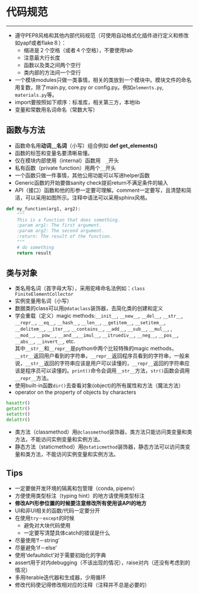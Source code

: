 # 代码规范
----------
* 遵守PEP8风格和其他内部代码规范（可使用自动格式化插件进行定义和修改如yapf或者flake８）：
    - 缩进是２个空格（或者４个空格），不要使用tab
    - 注意最大行长度
    - 函数以及类之间两个空行
    - 类内部的方法间一个空行
* 一个模块modules只做一类事情，相关的类放到一个模块中。模块文件的命名用复数，除了main.py, core.py or config.py。例如`elements.py`, `materials.py`等。
* import要按照如下顺序：标准库，相关第三方，本地lib
* 变量和常数用名词命名（常数大写）

## 函数与方法
* 函数命名用**动词＿名词**（小写）组合例如 **def get_elements()**
* 函数的标签和变量名要清晰易懂。
* 仅在模块内部使用（internal）函数用　`_`开头
* 私有函数（private function）用两个`__`开头
* 一个函数只做一件事情，其他公用功能可以写进helper函数
* Generic函数的开始要做sanity check提前return不满足条件的输入
* API（接口）函数和他的形参一定要可理解。comment一定要写，且清楚和简洁，可以采用如图所示。注释中语法可以采用sphinx风格。

```python
def my_function(arg1, arg2):
    """
    This is a function that does something.
    :param arg1: The first argument.
    :param arg2: The second argument.
    :return: The result of the function.
    """
    # do something
    return result
```

## 类与对象
* 类名用名词（首字母大写），采用驼峰命名法例如：`class FiniteElementCollector`
* 实例变量用名词（小写）
* 数据类的class可以用`@dataclass`装饰器，去简化类的创建和定义
* 学会重载（定义）magic methods:`__init__`, `__new__`, `__del__`, `__str__`, `__repr＿`, `__eq__`, `__hash__`, `__len__`, `__getitem__`, `__setitem__`, `__delitem__`, `__iter__`, `__contains__`, `__add__`, `__sub__`, `__mul__`, , `__mod__`, `__pow__`, `__and__`,`__imul__`, `__itruediv__`, `__neg__`, `__pos__`, `__abs__`, `__invert__`, etc.  
其中`__str__`和`__repr__`是python中两个比较特殊的magic methods，`__str__`返回用户看到的字符串，`__repr__`返回程序员看到的字符串，一般来说，`__str__`返回的字符串应该是用户可以读懂的，`__repr__`返回的字符串应该是程序员可以读懂的。`print()`命令会调用`__str__`方法，`str()`函数会调用`__repr__`方法。
* 使用built-in函数`dir()`去查看对象(object)的所有属性和方法（魔法方法）
* operator on the property of objects by characters
```python
hasattr()
getattr()
setattr()
delattr()
```
* 类方法（classmethod）用`@classmethod`装饰器，类方法只能访问类变量和类方法，不能访问实例变量和实例方法。
* 静态方法（staticmethod）用`@staticmethod`装饰器，静态方法可以访问类变量和类方法，不能访问实例变量和实例方法。


## Tips
* 一定要做开发环境的隔离和包管理（conda, pipenv）
* 方便使用类型标注（typing hint）的地方请使用类型标注
* **修改API形参位置的时候要注意修改所有使用该API的地方**
* UI和非UI相关的函数/代码一定要分开
* 在使用`try－except`的时候
    * 避免对大块代码使用
    * 一定要写清楚具体catch的错误是什么
* 尽量使用‘f－string’
* 尽量避免‘if－else’
* 使用‘defaultdict’对于需要初始化的字典
* assert用于对内debugging（不该出现的情况），raise对内（还没有考虑到的情况）
* 多用iterable迭代器和生成器，少用循环
* 修改代码使记得修改相对应的注释（注释并不总是必要的）






